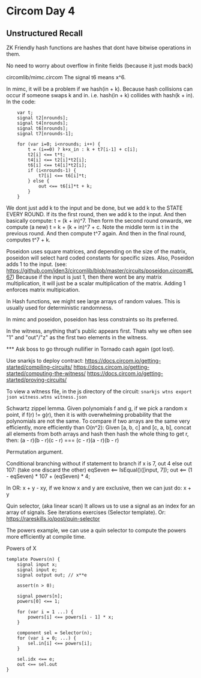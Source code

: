 # Circom Day 4

## Unstructured Recall

ZK Friendly hash functions are hashes that dont have bitwise operations in them.

No need to worry about overflow in finite fields (because it just mods back)

circomlib/mimc.circom
The signal t6 means x^6.

In mimc, it will be a problem if we hash(in + k). Because hash collisions can occur if
someone swaps k and in. i.e. hash(in + k) collides with hash(k + in).
In the code:
```
    var t;
    signal t2[nrounds];
    signal t4[nrounds];
    signal t6[nrounds];
    signal t7[nrounds-1];

    for (var i=0; i<nrounds; i++) {
        t = (i==0) ? k+x_in : k + t7[i-1] + c[i];
        t2[i] <== t*t;
        t4[i] <== t2[i]*t2[i];
        t6[i] <== t4[i]*t2[i];
        if (i<nrounds-1) {
            t7[i] <== t6[i]*t;
        } else {
            out <== t6[i]*t + k;
        }
    }
```
We dont just add k to the input and be done, but we add k to the STATE EVERY ROUND.
If its the first round, then we add k to the input. And then basically compute: t = (k + in)^7.
Then form the second round onwards, we compute (a new) t = k + (k + in)^7 + c. Note the middle term is t in the
previous round. And then compute t^7 again. And then in the final round, computes t^7 + k.

Poseidon uses square matrices, and depending on the size of the matrix, poseidon will select 
hard coded constants for specific sizes.
Also, Poseidon adds 1 to the input. (see: https://github.com/iden3/circomlib/blob/master/circuits/poseidon.circom#L67)
Because if the input is just 1, then there wont be any matrix multiplication, it will just be a
scalar multiplication of the matrix. Adding 1 enforces matrix multipication.

In Hash functions, we might see large arrays of random values. This is usually used for
deterministic randomness.

In mimc and poseidon, poseidon has less constraints so its preferred.

In the witness, anything that's public appears first. Thats why we often see "1" and "out"/"z" as
the first two elements in the witness.

*** Ask boss to go through nullifier in Tornado cash again (got lost).

Use snarkjs to deploy contract:
https://docs.circom.io/getting-started/compiling-circuits/
https://docs.circom.io/getting-started/computing-the-witness/
https://docs.circom.io/getting-started/proving-circuits/

To view a witness file, in the js directory of the circuit: `snarkjs wtns export json witness.wtns witness.json`

Schwartz zippel lemma.
Given polynomials f and g, if we pick a random x point, if f(r) != g(r), then it is with overwhelming probability
that the polynomials are not the same.
To compare if two arrays are the same very efficiently, more efficiently than O(n^2):
Given [a, b, c] and [c, a, b], concat all elements from both arrays and hash then hash the whole thing to get r,
then:
(a - r)(b - r)(c - r) === (c - r)(a - r)(b - r)

Permutation argument.

Conditional branching without if statement to branch if x is 7, out 4 else out 107:
(take one discard the other)
eqSeven <== IsEqual()([input, 7]);
out <== (1 - eqSeven) * 107 + (eqSeven) * 4;

In OR: x + y - xy, if we know x and y are exclusive, then we can just do: x + y

Quin selector, (aka linear scan)
It allows us to use a signal as an index for an array of signals.
See iterations exercises (Selector template).
Or: https://rareskills.io/post/quin-selector

The powers example, we can use a quin selector to compute the powers more efficiently
at compile time.

Powers of X
```
template Powers(n) {
    signal input x;
    signal input e;
    signal output out; // x**e

    assert(n > 0);

    signal powers[n];
    powers[0] <== 1;

    for (var i = 1 ...) {
        powers[i] <== powers[i - 1] * x;
    }

    component sel = Selector(n);
    for (var i = 0; ...) {
        sel.in[i] <== powers[i];
    }

    sel.idx <== e;
    out <== sel.out
}
```